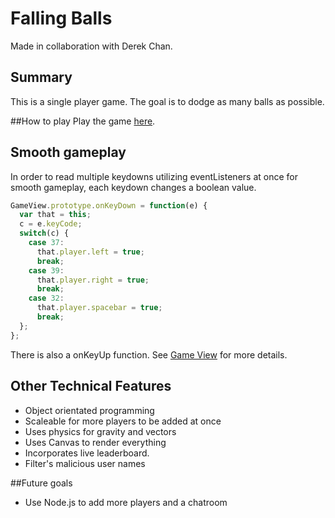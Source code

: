 # Falling Balls
Made in collaboration with Derek Chan.

## Summary
This is a single player game. The goal is to dodge as many balls as possible.

##How to play
Play the game [here](http://www.aaronccwong.com/falling-balls).

## Smooth gameplay
In order to read multiple keydowns utilizing eventListeners at once for smooth gameplay, each keydown changes a boolean value.

```javascript
GameView.prototype.onKeyDown = function(e) {
  var that = this;
  c = e.keyCode;
  switch(c) {
    case 37:
      that.player.left = true;
      break;
    case 39:
      that.player.right = true;
      break;
    case 32:
      that.player.spacebar = true;
      break;
  };
};
```
There is also a onKeyUp function. See [Game View](https://github.com/AaronCCWong/falling-balls/blob/master/lib/gameView.js) for more details.

## Other Technical Features
- Object orientated programming
- Scaleable for more players to be added at once
- Uses physics for gravity and vectors
- Uses Canvas to render everything
- Incorporates live leaderboard.
- Filter's malicious user names

##Future goals
- Use Node.js to add more players and a chatroom

